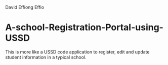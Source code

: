 David Effiong Effio
# A-school-Registration-Portal-using-USSD
This is more like a USSD code application to register, edit and update student information in a typical school.
